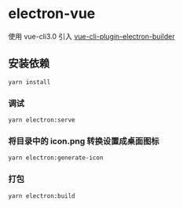 # electron-vue

使用 vue-cli3.0 引入 [vue-cli-plugin-electron-builder](https://nklayman.github.io/vue-cli-plugin-electron-builder/)

## 安装依赖
```
yarn install
```

### 调试
```
yarn electron:serve
```

### 将目录中的 icon.png 转换设置成桌面图标
```
yarn electron:generate-icon
```

### 打包
```
yarn electron:build 
```
